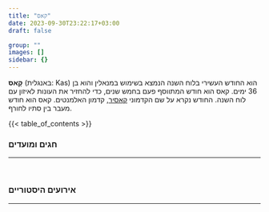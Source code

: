 ```yaml
---
title: "קאס"
date: 2023-09-30T23:22:17+03:00
draft: false

group: ""
images: []
sidebar: {}
---
```

**קָאס** (באנגלית: Kas) הוא החודש העשירי בלוח השנה הנמצא בשימוש במנאלין והוא בן 36 ימים. קאס הוא חודש המתווסף פעם בחמש שנים, כדי להחזיר את העונות לאיזון עם לוח השנה. החודש נקרא על שם הקדמוני [קאסיר](../../../deities/kasir), קדמון האלמנטים. קאס הוא חודש מעבר בין סתיו לחורף.

{{< table_of_contents >}}

### חגים ומועדים
---


&nbsp;

### אירועים היסטוריים
---